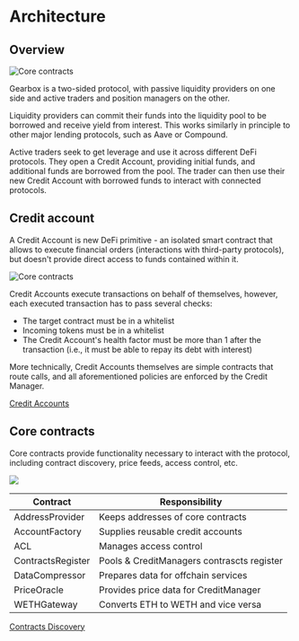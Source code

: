 # Architecture

## Overview 

![Core contracts](/images/architecture.jpg)

Gearbox is a two-sided protocol, with passive liquidity providers on one side and active traders and position managers on the other.

Liquidity providers can commit their funds into the liquidity pool to be borrowed and receive yield from interest. This works similarly in principle to other major lending protocols, such as Aave or Compound.

Active traders seek to get leverage and use it across different DeFi protocols. They open a Credit Account, providing initial funds, and additional funds are borrowed from the pool. The trader can then use their new Credit Account with borrowed funds to interact with connected protocols.

## Credit account

A Credit Account is new DeFi primitive - an isolated smart contract that allows to execute financial orders
(interactions with third-party protocols), but doesn't provide direct access to funds contained within it.

![Core contracts](/images/core/execute-transaction.jpg)

Credit Accounts execute transactions on behalf of themselves, however, each executed transaction has to pass several checks:

- The target contract must be in a whitelist
- Incoming tokens must be in a whitelist 
- The Credit Account's health factor must be more than 1 after the transaction (i.e., it must be able to repay its debt with interest)

More technically, Credit Accounts themselves are simple contracts that route calls, and all aforementioned policies are enforced by the Credit Manager.

[Credit Accounts](../credit/intro.md)


## Core contracts

Core contracts provide functionality necessary to interact with the protocol, including contract discovery, price feeds, access control, etc.

![](/images/core/core.jpg)

| Contract          | Responsibility                             |
| ----------------- | ------------------------------------------ |
| AddressProvider   | Keeps addresses of core contracts          |
| AccountFactory    | Supplies reusable credit accounts          |
| ACL               | Manages access control                     |
| ContractsRegister | Pools & CreditManagers contrascts register |
| DataCompressor    | Prepares data for offchain services        |
| PriceOracle       | Provides price data for CreditManager      |
| WETHGateway       | Converts ETH to WETH and vice versa        |

[Contracts Discovery](./discovery)